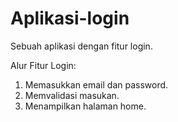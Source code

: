 # Aplikasi-login
Sebuah aplikasi dengan fitur login.

Alur Fitur Login:
1. Memasukkan email dan password.  
2. Memvalidasi masukan.  
3. Menampilkan halaman home.
